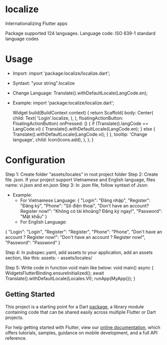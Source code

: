 # localize

Internationalizing Flutter apps

Package supported 124 languages.
Language code: ISO 639-1 standard language codes

# Usage
- Import: 
import 'package:localize/localize.dart';
- Syntaxt: "your string".localize
- Change Language: Translate().withDefaultLocale(LangCode.en);
- Example:
import 'package:localize/localize.dart';

  Widget build(BuildContext context) {
    return Scaffold(
      body: Center(
        child: Text(
          'Login'.localize,
        ),
      ),
      floatingActionButton: FloatingActionButton(
        onPressed: () {
          if (Translate().langCode == LangCode.vi) {
            Translate().withDefaultLocale(LangCode.en);
          } else {
            Translate().withDefaultLocale(LangCode.vi);
          }
        },
        tooltip: 'Change language',
        child: Icon(Icons.add),
      ),
    );
  }

# Configuration

Step 1: Create folder "assets/locales" in root project folder
Step 2: Create file <LangCode>.json. If your project support Vietnamese and English language, files name: vi.json and en.json
Step 3: In <LangCode>.json file, follow syntaxt of Json:
- Example:
    - For Vietnamese Language:
{
    "Login": "Đăng nhập",
    "Register": "Đăng ký",
    "Phone": "Số điện thoại",
    "Don't have an account? Register now!": "Không có tài khoảng? Đăng ký ngay!",
    "Password": "Mật khẩu"
}
    - For English Language:

{
    "Login": "Login",
    "Register": "Register",
    "Phone": "Phone",
    "Don't have an account ? Register now!": "Don't have an account ? Register now!",
    "Password": "Password"
}
    
Step 4: In pubspec.yaml, add assets to your application, add an assets section, like this:
  assets:
      - assets/locales/

Step 5: Write code in function void main like below:
void main() async {
  WidgetsFlutterBinding.ensureInitialized();
  await Translate().withDefaultLocale(Locales.VI);
  runApp(MyApp());
}



## Getting Started

This project is a starting point for a Dart
[package](https://flutter.dev/developing-packages/),
a library module containing code that can be shared easily across
multiple Flutter or Dart projects.

For help getting started with Flutter, view our 
[online documentation](https://flutter.dev/docs), which offers tutorials, 
samples, guidance on mobile development, and a full API reference.
